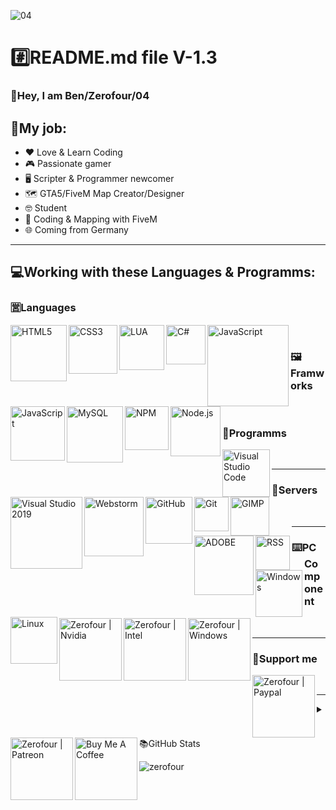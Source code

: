 ![04](https://user-images.githubusercontent.com/60815764/119520000-305d1b00-bd7a-11eb-9f16-b2b39bc8541e.gif)

# #️⃣README.md file V-1.3

### 👋Hey, I am Ben/Zerofour/04

## 👔My job: 

- ❤️ Love & Learn Coding
- 🎮 Passionate gamer
- 🖥️ Scripter & Programmer newcomer
- 🗺️ GTA5/FiveM Map Creator/Designer
- 🤓 Student
- 🎲 Coding & Mapping with FiveM
- 🌐 Coming from Germany

<!-- [![Spotify](https://zerofour04.vercel.app/api/spotify)](https://open.spotify.com/user/Zerofour_04) -->

---

## 💻Working with these Languages & Programms:
### 🈺Languages
<img align="left" alt="HTML5" width="90px" src="https://img.shields.io/badge/HTML5-E34F26?style=for-the-badge&logo=html5&logoColor=white" />
<img align="left" alt="CSS3" width="78px" src="https://img.shields.io/badge/CSS3-1572B6?style=for-the-badge&logo=css3&logoColor=white" />
<img align="left" alt="LUA" width="72px" src="https://img.shields.io/badge/Lua-2C2D72?style=for-the-badge&logo=lua&logoColor=white" />
<img align="left" alt="C#" width="63px" src="https://img.shields.io/badge/C%23-239120?style=for-the-badge&logo=c-sharp&logoColor=white" />
<img align="left" alt="JavaScript" width="130px" src="https://img.shields.io/badge/JavaScript-F7DF1E?style=for-the-badge&logo=javascript&logoColor=black" />
<img align="left" alt="JavaScript" width="87px" src="https://img.shields.io/badge/React-20232A?style=for-the-badge&logo=react&logoColor=61DAFB" />
<img align="left" alt="MySQL" width="90px" src="https://img.shields.io/badge/MySQL-FFBE00?style=for-the-badge&logo=mysql&logoColor=white" />

<br />

### 🖼️Framworks
<img align="left" alt="NPM" width="70px" src="https://img.shields.io/badge/npm-CB3837?style=for-the-badge&logo=npm&logoColor=white" />
<img align="left" alt="Node.js" width="80px" src="https://img.shields.io/badge/Node.js-43853D?style=for-the-badge&logo=node-dot-js&logoColor=white" />

<br />

### 🤖Programms
<img align="left" alt="Visual Studio Code" width="76px" src="https://img.shields.io/badge/VSCode-0078D4?style=for-the-badge&logo=visual%20studio%20code&logoColor=white" />
<img align="left" alt="Visual Studio 2019" width="115px" src="https://img.shields.io/badge/VSStudio2019-5C2D91?style=for-the-badge&logo=visual%20studio&logoColor=white" />
<img align="left" alt="Webstorm" width="95px" src="https://img.shields.io/badge/WebStorm-000000?style=for-the-badge&logo=WebStorm&logoColor=whit" />
<img align="left" alt="GitHub" width="75px" src="https://img.shields.io/badge/GitHub-100000?style=for-the-badge&logo=github&logoColor=white" />
<img align="left" alt="Git" width="55px" src="https://img.shields.io/badge/Git-F05032?style=for-the-badge&logo=git&logoColor=white" />
<img align="left" alt="GIMP" width="62px" src="https://img.shields.io/badge/gimp-5C5543?style=for-the-badge&logo=gimp&logoColor=white" />
<img align="left" alt="ADOBE" width="95px" src="https://img.shields.io/badge/Bitbucket-0747a6?style=for-the-badge&logo=bitbucket&logoColor=white" />

<img align="left" alt="RSS" width="55px" src="https://img.shields.io/badge/RSS-FFA500?style=for-the-badge&logo=rss&logoColor=white" />
<br />

---

### 📠Servers
[<img align="left" alt="Windows" width="75px" src="https://img.shields.io/badge/Windows-0078D6?style=for-the-badge&logo=windows&logoColor=white" />][windows]
[<img align="left" alt="Linux" width="75px" src="https://img.shields.io/badge/Linux-FCC624?style=for-the-badge&logo=linux&logoColor=black" />][linux]
<br />

<!-- ### 🌐Social Links:
[<img align="left" alt="Zerofour | Discord" width="100px" src="https://img.shields.io/badge/Discord-7289DA?style=for-the-badge&logo=discord&logoColor=white" />][discord]
[<img align="left" alt="Zerofour | YouTube" width="100px" src="https://img.shields.io/badge/YouTube-FF0000?style=for-the-badge&logo=youtube&logoColor=white" />][youtube]
[<img align="left" alt="Zerofour | Twitter" width="100px" src="https://img.shields.io/badge/Twitter-00acee?style=for-the-badge&logo=twitter&logoColor=white" />][twitter]
[<img align="left" alt="Zerofour | Twitch" width="100px" src="https://img.shields.io/badge/Twitch-6441a5?style=for-the-badge&logo=twitch&logoColor=white" />][twitch]
[<img align="left" alt="Zerofour | Spotify" width="100px" src="https://img.shields.io/badge/Spotify-1DB954?style=for-the-badge&logo=spotify&logoColor=white" />][spotify]
[<img align="left" alt="Zerofour | Steam" width="100px" src="https://img.shields.io/badge/Steam-000000?style=for-the-badge&logo=steam&logoColor=white" />][steam]
<br /> -->

---

### ⌨️PC Component
[<img align="left" alt="Zerofour | Nvidia" width="100px" src="https://img.shields.io/badge/NVIDIA-GTX-76B900?style=for-the-badge&logo=nvidia&logoColor=white" />][nvidia]
[<img align="left" alt="Zerofour | Intel" width="100px" src="https://img.shields.io/badge/Intel-Core-0071C5?style=for-the-badge&logo=intel&logoColor=white" />][intel]
[<img align="left" alt="Zerofour | Windows" width="100px" src="https://img.shields.io/badge/Windows-11-0078D6?style=for-the-badge&logo=windows&logoColor=white" />][windows]
<br />

---

### 💌Support me
[<img align="left" alt="Zerofour | Paypal" width="100px" src="https://img.shields.io/badge/PayPal-00457C?style=for-the-badge&logo=paypal&logoColor=white" />][paypal]
[<img align="left" alt="Zerofour | Patreon" width="100px" src="https://img.shields.io/badge/Patreon-F96854?style=for-the-badge&logo=patreon&logoColor=white" />][patreon]
[<img align="left" alt="Buy Me A Coffee" width="100px" src="https://cdn.buymeacoffee.com/buttons/v2/default-green.png" />][buymeacoffee]
<br />

---

<details>
  <summary>📚GitHub Stats</summary>

  <img align="left" alt="Marks" src="https://github-readme-stats.vercel.app/api/top-langs/?username=Zerofour04&layout=compact" />
  <img align="left" alt="Top Language" src="https://github-readme-stats.vercel.app/api?username=Zerofour04&show_icons=true&theme=algolia" />

</details>

![zerofour](https://user-images.githubusercontent.com/60815764/119038564-8ebd7e80-b9b3-11eb-95f4-42e46a63602b.gif)

[windows]:https://www.microsoft.com/en-us/windows/
[linux]:https://www.linux.org
[discord]: https://steamcommunity.com/id/zerofour_04/
[youtube]: https://www.youtube.com/channel/UCiG2ezBIH8PKOjrvHyipR_g
[twitter]: https://twitter.com/Zerofour_04_
[twitch]: https://www.twitch.tv/zerofour_04_
[spotify]: https://www.twitch.tv/zerofour_04_
[steam]: https://steamcommunity.com/id/zerofour_04/
[nvidia]: https://www.nvidia.com
[intel]: https://www.intel.com/content/www/us/en/homepage.html
[paypal]: https://www.paypal.com/cgi-bin/webscr?cmd=_s-xclick&hosted_button_id=RD94Q2KCD6GEW&source=url
[patreon]: https://www.patreon.com/zerofour
[buymeacoffee]: https://www.buymeacoffee.com/zerofour
